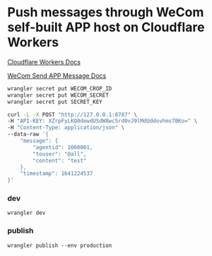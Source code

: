 # Push messages through WeCom self-built APP host on Cloudflare Workers

[Cloudflare Workers Docs](https://developers.cloudflare.com/workers/)

[WeCom Send APP Message Docs](https://work.weixin.qq.com/api/doc/90000/90135/90236)



```bash
wrangler secret put WECOM_CROP_ID
wrangler secret put WECOM_SECRET
wrangler secret put SECRET_KEY
```

```bash
curl -L -X POST "http://127.0.0.1:8787" \
-H "API-KEY: XZrpFyLKQ0dewdUSdW8wc5rd0vJ9lMdUddovhms7BKo=" \
-H "Content-Type: application/json" \
--data-raw '{
    "message": {
        "agentid": 1000001,
        "touser": "@all",
        "content": "test"
    },
    "timestamp": 1641224537
}'
```

### dev 
`wrangler dev`

### publish 
`wrangler publish --env production`